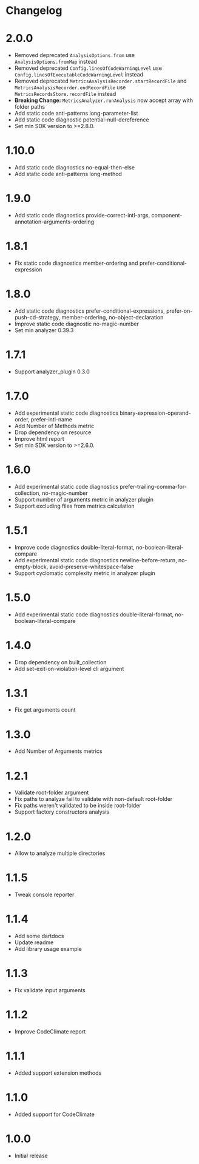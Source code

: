 # Changelog

# 2.0.0

- Removed deprecated `AnalysisOptions.from` use `AnalysisOptions.fromMap` instead
- Removed deprecated `Config.linesOfCodeWarningLevel` use `Config.linesOfExecutableCodeWarningLevel` instead
- Removed deprecated `MetricsAnalysisRecorder.startRecordFile` and `MetricsAnalysisRecorder.endRecordFile` use `MetricsRecordsStore.recordFile` instead
- **Breaking Change:** `MetricsAnalyzer.runAnalysis` now accept array with folder paths
- Add static code anti-patterns long-parameter-list
- Add static code diagnostic potential-null-dereference
- Set min SDK version to >=2.8.0.

# 1.10.0

- Add static code diagnostics no-equal-then-else
- Add static code anti-patterns long-method

# 1.9.0

- Add static code diagnostics provide-correct-intl-args, component-annotation-arguments-ordering

# 1.8.1

- Fix static code diagnostics member-ordering and prefer-conditional-expression

# 1.8.0

- Add static code diagnostics prefer-conditional-expressions, prefer-on-push-cd-strategy, member-ordering, no-object-declaration
- Improve static code diagnostic no-magic-number
- Set min analyzer 0.39.3

# 1.7.1

- Support analyzer_plugin 0.3.0

# 1.7.0

- Add experimental static code diagnostics binary-expression-operand-order, prefer-intl-name
- Add Number of Methods metric
- Drop dependency on resource
- Improve html report
- Set min SDK version to >=2.6.0.

# 1.6.0

- Add experimental static code diagnostics prefer-trailing-comma-for-collection, no-magic-number
- Support number of arguments metric in analyzer plugin
- Support excluding files from metrics calculation

# 1.5.1

- Improve code diagnostics double-literal-format, no-boolean-literal-compare
- Add experimental static code diagnostics newline-before-return, no-empty-block, avoid-preserve-whitespace-false
- Support cyclomatic complexity metric in analyzer plugin

# 1.5.0

- Add experimental static code diagnostics double-literal-format, no-boolean-literal-compare

# 1.4.0

- Drop dependency on built_collection
- Add set-exit-on-violation-level cli argument

# 1.3.1

- Fix get arguments count

# 1.3.0

- Add Number of Arguments metrics

# 1.2.1

- Validate root-folder argument
- Fix paths to analyze fail to validate with non-default root-folder
- Fix paths weren't validated to be inside root-folder
- Support factory constructors analysis

# 1.2.0

- Allow to analyze multiple directories

# 1.1.5

- Tweak console reporter

# 1.1.4

- Add some dartdocs
- Update readme
- Add library usage example

# 1.1.3

- Fix validate input arguments

# 1.1.2

- Improve CodeClimate report

# 1.1.1

- Added support extension methods

# 1.1.0

- Added support for CodeClimate

# 1.0.0

- Initial release
